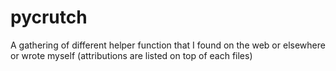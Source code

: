 pycrutch
========

A gathering of different helper function that I found on the web or elsewhere or wrote myself (attributions are listed on top of each files)